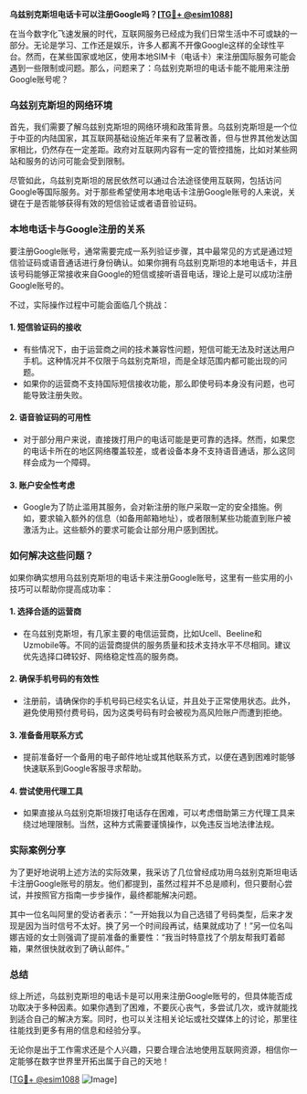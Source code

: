 **乌兹别克斯坦电话卡可以注册Google吗？[[TG💪+ @esim1088](https://t.me/s/esim1088)]**

在当今数字化飞速发展的时代，互联网服务已经成为我们日常生活中不可或缺的一部分。无论是学习、工作还是娱乐，许多人都离不开像Google这样的全球性平台。然而，在某些国家或地区，使用本地SIM卡（电话卡）来注册国际服务可能会遇到一些限制或问题。那么，问题来了：乌兹别克斯坦的电话卡能不能用来注册Google账号呢？

### 乌兹别克斯坦的网络环境

首先，我们需要了解乌兹别克斯坦的网络环境和政策背景。乌兹别克斯坦是一个位于中亚的内陆国家，其互联网基础设施近年来有了显著改善，但与世界其他发达国家相比，仍然存在一定差距。政府对互联网内容有一定的管控措施，比如对某些网站和服务的访问可能会受到限制。

尽管如此，乌兹别克斯坦的居民依然可以通过合法途径使用互联网，包括访问Google等国际服务。对于那些希望使用本地电话卡注册Google账号的人来说，关键在于是否能够获得有效的短信验证或者语音验证码。

### 本地电话卡与Google注册的关系

要注册Google账号，通常需要完成一系列验证步骤，其中最常见的方式是通过短信验证码或语音通话进行身份确认。如果你拥有乌兹别克斯坦的本地电话卡，并且该号码能够正常接收来自Google的短信或接听语音电话，理论上是可以成功注册Google账号的。

不过，实际操作过程中可能会面临几个挑战：

#### 1. **短信验证码的接收**
   - 有些情况下，由于运营商之间的技术兼容性问题，短信可能无法及时送达用户手机。这种情况并不仅限于乌兹别克斯坦，而是全球范围内都可能出现的问题。
   - 如果你的运营商不支持国际短信接收功能，那么即使号码本身没有问题，也可能导致注册失败。

#### 2. **语音验证码的可用性**
   - 对于部分用户来说，直接拨打用户的电话可能是更可靠的选择。然而，如果您的电话卡所在的地区网络覆盖较差，或者设备本身不支持语音通话，那么这同样会成为一个障碍。

#### 3. **账户安全性考虑**
   - Google为了防止滥用其服务，会对新注册的账户采取一定的安全措施。例如，要求输入额外的信息（如备用邮箱地址），或者限制某些功能直到账户被激活为止。这些额外的要求可能会让部分用户感到困扰。

### 如何解决这些问题？

如果你确实想用乌兹别克斯坦的电话卡来注册Google账号，这里有一些实用的小技巧可以帮助你提高成功率：

#### 1. **选择合适的运营商**
   - 在乌兹别克斯坦，有几家主要的电信运营商，比如Ucell、Beeline和Uzmobile等。不同的运营商提供的服务质量和技术支持水平不尽相同。建议优先选择口碑较好、网络稳定性高的服务商。

#### 2. **确保手机号码的有效性**
   - 注册前，请确保你的手机号码已经实名认证，并且处于正常使用状态。此外，避免使用预付费号码，因为这类号码有时会被视为高风险账户而遭到拒绝。

#### 3. **准备备用联系方式**
   - 提前准备好一个备用的电子邮件地址或其他联系方式，以便在遇到困难时能够快速联系到Google客服寻求帮助。

#### 4. **尝试使用代理工具**
   - 如果直接从乌兹别克斯坦拨打电话存在困难，可以考虑借助第三方代理工具来绕过地理限制。当然，这种方式需要谨慎操作，以免违反当地法律法规。

### 实际案例分享

为了更好地说明上述方法的实际效果，我采访了几位曾经成功用乌兹别克斯坦电话卡注册Google账号的朋友。他们都提到，虽然过程并不总是顺利，但只要耐心尝试，并按照官方指南一步步操作，最终都能解决问题。

其中一位名叫阿里的受访者表示：“一开始我以为自己选错了号码类型，后来才发现是因为当时信号不太好。换了另一个时间段再试，结果就成功了！”另一位名叫娜吉娅的女士则强调了提前准备的重要性：“我当时特意找了个朋友帮我盯着邮箱，果然很快就收到了确认邮件。”

### 总结

综上所述，乌兹别克斯坦的电话卡是可以用来注册Google账号的，但具体能否成功取决于多种因素。如果你遇到了困难，不要灰心丧气，多尝试几次，或许就能找到适合自己的解决方案。同时，也可以关注相关论坛或社交媒体上的讨论，那里往往能找到更多有用的信息和经验分享。

无论你是出于工作需求还是个人兴趣，只要合理合法地使用互联网资源，相信你一定能够在数字世界里开拓出属于自己的天地！

[[TG💪+ @esim1088](https://t.me/s/esim1088) ![Image](https://i.postimg.cc/4NQfJmqS/Snipaste-2025-05-13-00-14-12.png)]